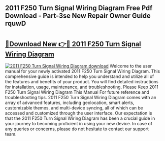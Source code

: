 ## 2011 F250 Turn Signal Wiring Diagram Free Pdf Download - Part-3se New Repair Owner Guide rquwD

# <h2><a href="http://dfpujl.blite.top/?on=2011+F250+Turn+Signal+Wiring+Diagram">🔗Download New 👉🔴 2011 F250 Turn Signal Wiring Diagram</a></h2>

[![2011 F250 Turn Signal Wiring Diagram download](https://i.imgur.com/lujVjoI.png)](http://dfpujl.blite.top/?on=2011+F250+Turn+Signal+Wiring+Diagram)
Welcome to the user manual for your newly activated 2011 F250 Turn Signal Wiring Diagram. This comprehensive guide is intended to help you understand and utilize all of the features and benefits of your product. You will find detailed instructions for installation, usage, maintenance, and troubleshooting. Please Keep 2011 F250 Turn Signal Wiring Diagram This Manual For future reference and troubleshooting tips. 2011 F250 Turn Signal Wiring Diagram comes with an array of advanced features, including geolocation, smart alerts, customizable themes, and multi-device syncing, all of which can be accessed and customized through the user interface. Our expectation is that the 2011 F250 Turn Signal Wiring Diagram has been a crucial guide in your journey to becoming proficient in using your new device. In case of any queries or concerns, please do not hesitate to contact our support team.
